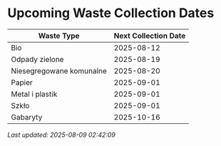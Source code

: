 # Upcoming Waste Collection Dates

| Waste Type | Next Collection Date |
|------------|----------------------|
| Bio | 2025-08-12 |
| Odpady zielone | 2025-08-19 |
| Niesegregowane komunalne | 2025-08-20 |
| Papier | 2025-09-01 |
| Metal i plastik | 2025-09-01 |
| Szkło | 2025-09-01 |
| Gabaryty | 2025-10-16 |


*Last updated: 2025-08-09 02:42:09*
